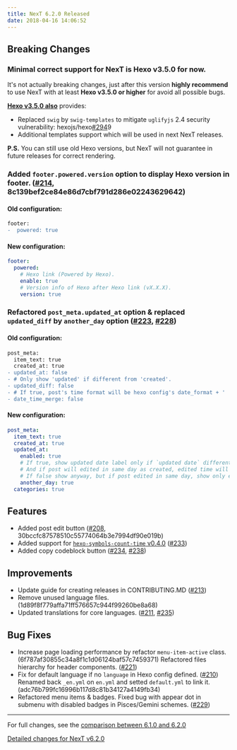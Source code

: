 ```yaml
---
title: NexT 6.2.0 Released
date: 2018-04-16 14:06:52 
---
```


## Breaking Changes

### Minimal correct support for NexT is Hexo v3.5.0 for now.

It's not actually breaking changes, just after this version **highly recommend** to use NexT with at least **Hexo v3.5.0 or higher** for avoid all possible bugs.

**[Hexo v3.5.0 also](https://github.com/hexojs/hexo/releases/tag/3.5.0)** provides:
 
* Replaced `swig` by `swig-templates` to mitigate `uglifyjs` 2.4 security vulnerability: hexojs/hexo[#294](https://github.com/theme-next/hexo-theme-next/pull/294)9
* Additional templates support which will be used in next NexT releases.

**P.S.** You can still use old Hexo versions, but NexT will not guarantee in future releases for correct rendering.

### Added `footer.powered.version` option to display Hexo version in footer. ([#214](https://github.com/theme-next/hexo-theme-next/pull/214), 8c139bef2ce84e86d7cbf791d286e02243629642)

#### Old configuration:

```diff
footer:
-  powered: true
```

#### New configuration:

```yml
footer:
  powered:
    # Hexo link (Powered by Hexo).
    enable: true
    # Version info of Hexo after Hexo link (vX.X.X).
    version: true
```

### Refactored `post_meta.updated_at` option & replaced `updated_diff` by `another_day` option ([#223](https://github.com/theme-next/hexo-theme-next/pull/223), [#228](https://github.com/theme-next/hexo-theme-next/pull/228))

#### Old configuration:

```diff
post_meta:
  item_text: true
  created_at: true
- updated_at: false
- # Only show 'updated' if different from 'created'.
- updated_diff: false
- # If true, post's time format will be hexo config's date_format + ' ' + time_format.
- date_time_merge: false
```

#### New configuration:

```yml
post_meta:
  item_text: true
  created_at: true
  updated_at:
    enabled: true
    # If true, show updated date label only if `updated date` different from 'created date' (post edited in another day than was created).
    # And if post will edited in same day as created, edited time will show in popup title under created time label.
    # If false show anyway, but if post edited in same day, show only edited time.
    another_day: true
  categories: true
```

## Features

- Added post edit button ([#208](https://github.com/theme-next/hexo-theme-next/pull/208), 30bccfc87578510c55774064b3e7994df90e019b)
- Added support for [`hexo-symbols-count-time` v0.4.0](https://github.com/theme-next/hexo-symbols-count-time/releases/tag/v0.4.0) ([#233](https://github.com/theme-next/hexo-theme-next/pull/233))
- Added copy codeblock button ([#234](https://github.com/theme-next/hexo-theme-next/pull/234), [#238](https://github.com/theme-next/hexo-theme-next/pull/238))

## Improvements

- Update guide for creating releases in CONTRIBUTING.MD ([#213](https://github.com/theme-next/hexo-theme-next/pull/213))
- Remove unused language files. (1d89f8f779affa71ff576657c944f99260be8a68)
- Updated translations for core languages. ([#211](https://github.com/theme-next/hexo-theme-next/pull/211), [#235](https://github.com/theme-next/hexo-theme-next/pull/235))

## Bug Fixes

- Increase page loading performance by refactor `menu-item-active` class. (6f787af30855c34a8f1c1d06124baf57c7459371)
  Refactored files hierarchy for header components. ([#221](https://github.com/theme-next/hexo-theme-next/pull/221))
- Fix for default language if no `language` in Hexo config defined. ([#210](https://github.com/theme-next/hexo-theme-next/pull/210))
  Renamed back `_en.yml` on `en.yml` and setted `default.yml` to link it. (adc76b799fc16996b117d8c81b34127a4149fb34)
- Refactored menu items & badges.
  Fixed bug with appear dot in submenu with disabled badges in Pisces/Gemini schemes. ([#229](https://github.com/theme-next/hexo-theme-next/pull/229))

***

For full changes, see the [comparison between 6.1.0 and 6.2.0](../../compare/v6.1.0...v6.2.0)

[Detailed changes for NexT v6.2.0](https://github.com/theme-next/hexo-theme-next/releases/tag/v6.2.0)
